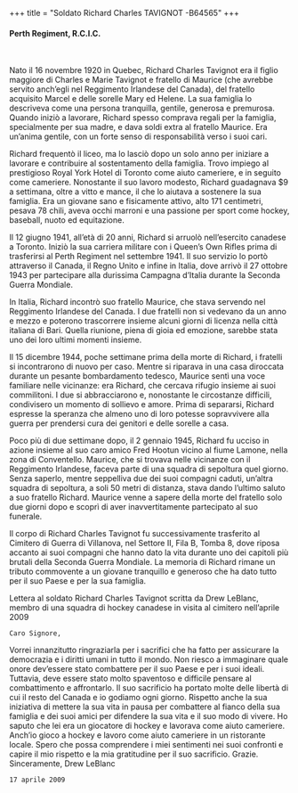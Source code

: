 +++
title = "Soldato Richard Charles TAVIGNOT -B64565"
+++

#### Perth Regiment, R.C.I.C.
<br>


Nato il 16 novembre 1920 in Quebec, Richard Charles Tavignot era il figlio maggiore di Charles e Marie Tavignot e fratello di Maurice (che avrebbe servito anch’egli nel Reggimento Irlandese del Canada), del fratello acquisito Marcel e delle sorelle Mary ed Helene. La sua famiglia lo descriveva come una persona tranquilla, gentile, generosa e premurosa. Quando iniziò a lavorare, Richard spesso comprava regali per la famiglia, specialmente per sua madre, e dava soldi extra al fratello Maurice. Era un’anima gentile, con un forte senso di responsabilità verso i suoi cari.

Richard frequentò il liceo, ma lo lasciò dopo un solo anno per iniziare a lavorare e contribuire al sostentamento della famiglia. Trovo impiego al prestigioso Royal York Hotel di Toronto come aiuto cameriere, e in seguito come cameriere. Nonostante il suo lavoro modesto, Richard guadagnava $9 a settimana, oltre a vitto e mance, il che lo aiutava a sostenere la sua famiglia. Era un giovane sano e fisicamente attivo, alto 171 centimetri, pesava 78 chili, aveva occhi marroni e una passione per sport come hockey, baseball, nuoto ed equitazione.

Il 12 giugno 1941, all’età di 20 anni, Richard si arruolò nell’esercito canadese a Toronto. Iniziò la sua carriera militare con i Queen’s Own Rifles prima di trasferirsi al Perth Regiment nel settembre 1941. Il suo servizio lo portò attraverso il Canada, il Regno Unito e infine in Italia, dove arrivò il 27 ottobre 1943 per partecipare alla durissima Campagna d’Italia durante la Seconda Guerra Mondiale.

In Italia, Richard incontrò suo fratello Maurice, che stava servendo nel Reggimento Irlandese del Canada. I due fratelli non si vedevano da un anno e mezzo e poterono trascorrere insieme alcuni giorni di licenza nella città italiana di Bari. Quella riunione, piena di gioia ed emozione, sarebbe stata uno dei loro ultimi momenti insieme.

Il 15 dicembre 1944, poche settimane prima della morte di Richard, i fratelli si incontrarono di nuovo per caso. Mentre si riparava in una casa diroccata durante un pesante bombardamento tedesco, Maurice sentì una voce familiare nelle vicinanze: era Richard, che cercava rifugio insieme ai suoi commilitoni. I due si abbracciarono e, nonostante le circostanze difficili, condivisero un momento di sollievo e amore. Prima di separarsi, Richard espresse la speranza che almeno uno di loro potesse sopravvivere alla guerra per prendersi cura dei genitori e delle sorelle a casa.

Poco più di due settimane dopo, il 2 gennaio 1945, Richard fu ucciso in azione insieme al suo caro amico Fred Hootun vicino al fiume Lamone, nella zona di Conventello. Maurice, che si trovava nelle vicinanze con il Reggimento Irlandese, faceva parte di una squadra di sepoltura quel giorno. Senza saperlo, mentre seppelliva due dei suoi compagni caduti, un’altra squadra di sepoltura, a soli 50 metri di distanza, stava dando l’ultimo saluto a suo fratello Richard. Maurice venne a sapere della morte del fratello solo due giorni dopo e scoprì di aver inavvertitamente partecipato al suo funerale.

Il corpo di Richard Charles Tavignot fu successivamente trasferito al Cimitero di Guerra di Villanova, nel Settore II, Fila B, Tomba 8, dove riposa accanto ai suoi compagni che hanno dato la vita durante uno dei capitoli più brutali della Seconda Guerra Mondiale.
La memoria di Richard rimane un tributo commovente a un giovane tranquillo e generoso che ha dato tutto per il suo Paese e per la sua famiglia.


Lettera al soldato Richard Charles Tavignot scritta da Drew LeBlanc, membro di una squadra di hockey canadese in visita al cimitero nell’aprile 2009

	Caro Signore,
Vorrei innanzitutto ringraziarla per i sacrifici che ha fatto per assicurare la democrazia e i diritti umani in tutto il mondo. Non riesco a immaginare quale onore dev’essere stato combattere per il suo Paese e per i suoi ideali. Tuttavia, deve essere stato molto spaventoso e difficile pensare al combattimento e affrontarlo. Il suo sacrificio ha portato molte delle libertà di cui il resto del Canada e io godiamo ogni giorno.
Rispetto anche la sua iniziativa di mettere la sua vita in pausa per combattere al fianco della sua famiglia e dei suoi amici per difendere la sua vita e il suo modo di vivere.
Ho saputo che lei era un giocatore di hockey e lavorava come aiuto cameriere. Anch’io gioco a hockey e lavoro come aiuto cameriere in un ristorante locale. Spero che possa comprendere i miei sentimenti nei suoi confronti e capire il mio rispetto e la mia gratitudine per il suo sacrificio. Grazie.
	Sinceramente,
	Drew LeBlanc

	17 aprile 2009

